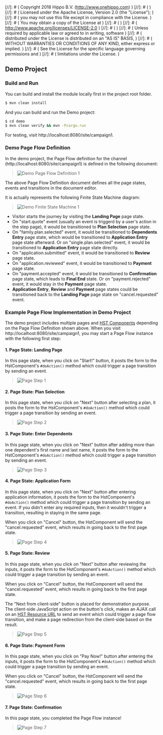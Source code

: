 
[//]: # (  Copyright 2018 Hippo B.V. (http://www.onehippo.com)  )
[//]: # (  )
[//]: # (  Licensed under the Apache License, Version 2.0 (the "License");  )
[//]: # (  you may not use this file except in compliance with the License.  )
[//]: # (  You may obtain a copy of the License at  )
[//]: # (  )
[//]: # (       http://www.apache.org/licenses/LICENSE-2.0  )
[//]: # (  )
[//]: # (  Unless required by applicable law or agreed to in writing, software  )
[//]: # (  distributed under the License is distributed on an "AS IS" BASIS,  )
[//]: # (  WITHOUT WARRANTIES OR CONDITIONS OF ANY KIND, either express or implied.  )
[//]: # (  See the License for the specific language governing permissions and  )
[//]: # (  limitations under the License.  )

## Demo Project

### Build and Run

You can build and install the module locally first in the project root folder.

```bash
$ mvn clean install
```

And you can build and run the Demo project:

```bash
$ cd demo
$ mvn clean verify && mvn -Pcargo.run
```

For testing, visit http://localhost:8080/site/campaign1.

### Demo Page Flow Definition

In the demo project, the Page Flow definition for the channel (http://localhost:8080/site/campaign1) is defined
in the following document:

> ![Demo Page Flow Definition 1](images/demoflowdef1.png "Demo Page Flow Definition 1")

The above Page Flow Definition document defines all the page states, events and transitions in the document editor.

It is actually represents the following Finite State Machine diagram:

> ![Demo Finite State Machine 1](images/demoflowfsm1.png "Demo Finite State Machine 1")

- Visitor starts the journey by visiting the **Landing Page** page state.
- On "start.quote" event (usually an event is triggerd by a user's action in the step page), it would
be transitioned to **Plan Selection** page state.
- On "family.plan.selected" event, it would be transitioned to **Dependents Entry** page state, which would be
  transitioned to **Application Entry** page state afterward.
  Or on "single.plan.selected" event, it would be transitioned to **Application Entry** page state directly.
- On "application.submitted" event, it would be transitioned to **Review** page state.
- On "application.reviewed" event, it would be transitioned to **Payment** page state.
- On "payment.accepted" event, it would be transitioned to **Confirmation** page state, which leads to **Final End** state.
  Or on "payment.rejected" event, it would stay in the **Payment** page state.
- **Application Entry**, **Review** and **Payment** page states could be transitioned back to the **Landing Page** page state
  on "cancel.requested" event.

### Example Page Flow Implementation in Demo Project

The demo project includes multiple pages and [HST Components](https://github.com/onehippo-forge/page-flow/tree/master/demo/site/src/main/java/org/onehippo/forge/pageflow/demo/campaign/components)
depending on the Page Flow Definition shown above.
When you visit http://localhost:8080/site/campaign1, you may start a Page Flow instance with the following first step:

#### 1. Page State: Landing Page

In this page state, when you click on "Start!" button, it posts the form to the HstComponent's ```#doAction()```
method which could trigger a page transition by sending an event.

> ![Page Step 1](images/demostep1.png "Page Step 1")

#### 2. Page State: Plan Selection

In this page state, when you click on "Next" button after selecting a plan, it posts the form to the HstComponent's
```#doAction()``` method which could trigger a page transition by sending an event.

> ![Page Step 2](images/demostep2.png "Page Step 2")

#### 3. Page State: Enter Dependents

In this page state, when you click on "Next" button after adding more than one dependent's first name and last name,
it posts the form to the HstComponent's ```#doAction()``` method which could trigger a page transition by sending an event.

> ![Page Step 3](images/demostep3.png "Page Step 3")

#### 4. Page State: Application Form

In this page state, when you click on "Next" button after entering application information,
it posts the form to the HstComponent's ```#doAction()``` method which could trigger a page transition by sending an event.
If you didn't enter any required inputs, then it wouldn't trigger a transition, resulting in staying in the same page.

When you click on "Cancel" button, the HstComponent will send the "cancel.requested" event, which results in going back to
the first page state.

> ![Page Step 4](images/demostep4.png "Page Step 4")

#### 5. Page State: Review

In this page state, when you click on "Next" button after reviewing the inputs,
it posts the form to the HstComponent's ```#doAction()``` method which could trigger a page transition by sending an event.

When you click on "Cancel" button, the HstComponent will send the "cancel.requested" event, which results in going back to
the first page state.

The "Next from client-side" button is placed for demonstration purpose. The client-side JavaScript action on the button's click,
makes an AJAX call on an [HST Resource URL](https://www.onehippo.org/library/concepts/component-development/serve-a-dynamic-resource.html)
to send an event which could trigger a page flow transition, and make a page redirection from the client-side based on the result.

> ![Page Step 5](images/demostep5.png "Page Step 5")

#### 6. Page State: Payment Form

In this page state, when you click on "Pay Now!" button after entering the inputs,
it posts the form to the HstComponent's ```#doAction()``` method which could trigger a page transition by sending an event.

When you click on "Cancel" button, the HstComponent will send the "cancel.requested" event, which results in going back to
the first page state.

> ![Page Step 6](images/demostep6.png "Page Step 6")

#### 7. Page State: Confirmation

In this page state, you completed the Page Flow instance!

> ![Page Step 7](images/demostep7.png "Page Step 7")

